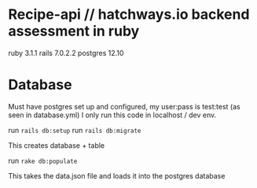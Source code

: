 # Recipe-api // hatchways.io backend assessment in ruby
ruby 3.1.1
rails 7.0.2.2
postgres 12.10

# Database
Must have postgres set up and configured, 
my user:pass is test:test (as seen in database.yml)
I only run this code in localhost / dev env.

run `rails db:setup`
run `rails db:migrate`

This creates database + table

run `rake db:populate`

This takes the data.json file and loads it into the postgres database
